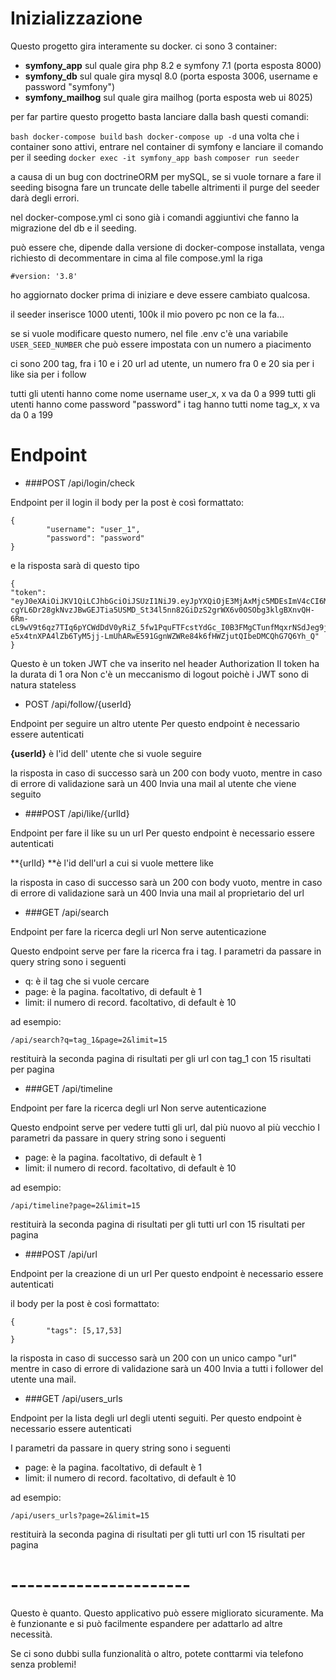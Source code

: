   # Inizializzazione
Questo progetto gira interamente su docker.
ci sono 3 container:

 - **symfony_app** sul quale gira php 8.2 e symfony 7.1 (porta esposta 8000)
 - **symfony_db** sul quale gira mysql 8.0 (porta esposta 3006, username e password "symfony")
 - **symfony_mailhog** sul quale gira mailhog (porta esposta web ui 8025)

per far partire questo progetto basta lanciare dalla bash questi comandi:

````bash docker-compose build````
````bash docker-compose up -d````
una volta che i container sono attivi, entrare nel container di symfony e lanciare il comando per il seeding
````docker exec -it symfony_app bash````
````composer run seeder````

a causa di un bug con doctrineORM per mySQL, se si vuole tornare a fare il seeding bisogna fare un truncate delle tabelle altrimenti il purge del seeder darà degli errori.

nel docker-compose.yml ci sono già i comandi aggiuntivi che fanno la migrazione del db e il seeding.

può essere che, dipende dalla versione di docker-compose installata, venga richiesto di decommentare in cima al file compose.yml la riga

````#version: '3.8'````

ho aggiornato docker prima di iniziare e deve essere cambiato qualcosa.


il seeder inserisce 1000 utenti, 100k il mio povero pc non ce la fa...

se si vuole modificare questo numero, nel file .env c'è una variabile ````USER_SEED_NUMBER```` che può essere impostata con un numero a piacimento

ci sono 200 tag, fra i 10 e i 20 url ad utente, un numero fra 0 e 20 sia per i like sia per i follow

tutti gli utenti hanno come nome username user_x, x va da 0 a 999
tutti gli utenti hanno come password "password"
i tag hanno tutti nome tag_x, x va da 0 a 199

  # Endpoint

 - ###POST /api/login/check 	
 
Endpoint per il login
il body per la post è così formattato:

````
{
		"username": "user_1",
		"password": "password"
}
````
e la risposta sarà di questo tipo
````
{
"token": "eyJ0eXAiOiJKV1QiLCJhbGciOiJSUzI1NiJ9.eyJpYXQiOjE3MjAxMjc5MDEsImV4cCI6MTcyMDEzMTUwMSwicm9sZXMiOlsiUk9MRV9VU0VSIl0sInVzZXJuYW1lIjoidXNlcl8xIn0.DC74uTX7LqOHlR5KIxWKh_lNQ2eEZu7fsI132s6tH-cgYL6Dr28gkNvzJBwGEJTia5USMD_St34l5nn82GiDzS2grWX6v0OSObg3klgBXnvQH-6Rm-cL9wV9t6qz7TIq6pYCWdDdV0yRiZ_5fw1PquFTFcstYdGc_I0B3FMgCTunfMqxrNSdJeg9jyygp0Om7x_rHccmU03QbRgXOUXjT_RGpFs1U6j5UQgCV7THDI819DEghAIWdzDWeaaADqrBWTuS0TbbmUqQCWyEW-e5x4tnXPA4lZb6TyM5jj-LmUhARwE591GgnWZWRe84k6fHWZjutQIbeDMCQhG7Q6Yh_Q"
}
````

Questo è un token JWT che va inserito nel header Authorization
Il token ha la durata di 1 ora
Non c'è un meccanismo di logout poichè i JWT sono di natura stateless

 - POST /api/follow/{userId}

Endpoint per seguire un altro utente
Per questo endpoint è necessario essere autenticati

**{userId}** è l'id dell' utente che si vuole seguire

la risposta in caso di successo sarà un 200 con body vuoto, mentre in caso di errore di validazione sarà un 400
Invia una mail al utente che viene seguito

 - ###POST /api/like/{urlId}

Endpoint per fare il like su un url
Per questo endpoint è necessario essere autenticati

**{urlId} **è l'id dell'url a cui si vuole mettere like

la risposta in caso di successo sarà un 200 con body vuoto, mentre in caso di errore di validazione sarà un 400
Invia una mail al proprietario del url

 - ###GET /api/search


Endpoint per fare la ricerca degli url
Non serve autenticazione

Questo endpoint serve per fare la ricerca fra i tag.
I parametri da passare in query string sono i seguenti

 - q: è il tag che si vuole cercare
 - page: è la pagina. facoltativo, di default è 1
 - limit: il numero di record. facoltativo, di default è 10

ad esempio: 
````
/api/search?q=tag_1&page=2&limit=15
````

restituirà la seconda pagina di risultati per gli url con tag_1 con 15 risultati per pagina

 - ###GET /api/timeline

Endpoint per fare la ricerca degli url
Non serve autenticazione

Questo endpoint serve per vedere tutti gli url, dal più nuovo al più vecchio
I parametri da passare in query string sono i seguenti

 - page: è la pagina. facoltativo, di default è 1
 - limit: il numero di record. facoltativo, di default è 10

ad esempio: 
````
/api/timeline?page=2&limit=15
````

restituirà la seconda pagina di risultati per gli tutti url con 15 risultati per pagina


 - ###POST /api/url
 
Endpoint per la creazione di un url
Per questo endpoint è necessario essere autenticati

il body per la post è così formattato:

````
{
		"tags": [5,17,53]
}
````

la risposta in caso di successo sarà un 200 con un unico campo "url" mentre in caso di errore di validazione sarà un 400
Invia a tutti i follower del utente una mail.

 - ###GET /api/users_urls
 
Endpoint per la lista degli url degli utenti seguiti.
Per questo endpoint è necessario essere autenticati

I parametri da passare in query string sono i seguenti

 - page: è la pagina. facoltativo, di default è 1
 - limit: il numero di record. facoltativo, di default è 10

ad esempio: 
````
/api/users_urls?page=2&limit=15
````

restituirà la seconda pagina di risultati per gli tutti url con 15 risultati per pagina

# ----------------------
Questo è quanto. 
Questo applicativo può essere migliorato sicuramente. Ma è funzionante e si può facilmente espandere per adattarlo ad altre necessità.

Se ci sono dubbi sulla funzionalità o altro, potete conttarmi via telefono senza problemi!
